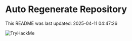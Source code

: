 # Auto Regenerate Repository

This README was last updated: 2025-04-11 04:47:26

 ![TryHackMe](https://tryhackme.com/badge/533634)